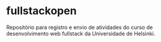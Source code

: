 # fullstackopen
Repositório para registro e envio de atividades do curso de desenvolvimento web fullstack da Universidade de Helsinki.
